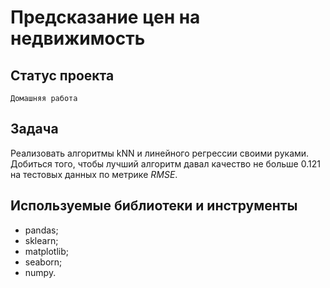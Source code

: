 # Предсказание цен на недвижимость

## Статус проекта
`Домашняя работа`

## Задача
Реализовать алгоритмы kNN и линейного регрессии своими руками. Добиться того, чтобы лучший алгоритм давал качество не больше 0.121 на тестовых данных по метрике *RMSE*.

## Используемые библиотеки и инструменты
- pandas;
- sklearn;
- matplotlib;
- seaborn;
- numpy.
